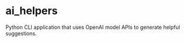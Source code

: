 # ai_helpers

Python CLI application that uses OpenAI model APIs to generate helpful suggestions.


